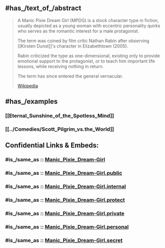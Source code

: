 
## #has_/text_of_/abstract 

> A Manic Pixie Dream Girl (MPDG) is a stock character type in fiction, 
> usually depicted as a young woman with eccentric personality quirks 
> who serves as the romantic interest for a male protagonist. 
> 
> The term was coined by film critic Nathan Rabin 
> after observing [[Kirsten Dunst]]'s character in Elizabethtown (2005). 
> 
> Rabin criticized the type as one-dimensional, 
> existing only to provide emotional support to the protagonist, 
> or to teach him important life lessons, while receiving nothing in return. 
> 
> The term has since entered the general vernacular.
>
> [Wikipedia](https://en.wikipedia.org/wiki/Manic%20Pixie%20Dream%20Girl)

## #has_/examples 

### [[Eternal_Sunshine_of_the_Spotless_Mind]] 

### [[../Comedies/Scott_Pilgrim_vs.the_World]] 


## Confidential Links & Embeds: 

### #is_/same_as :: [Manic_Pixie_Dream-Girl](/_Standards/Society/Communication/Media/Movie/Movie-Genre/Movie-Role/Manic_Pixie_Dream-Girl.md) 

### #is_/same_as :: [Manic_Pixie_Dream-Girl.public](/_public/Society/Communication/Media/Movie/Movie-Genre/Movie-Role/Manic_Pixie_Dream-Girl.public.md) 

### #is_/same_as :: [Manic_Pixie_Dream-Girl.internal](/_internal/Society/Communication/Media/Movie/Movie-Genre/Movie-Role/Manic_Pixie_Dream-Girl.internal.md) 

### #is_/same_as :: [Manic_Pixie_Dream-Girl.protect](/_protect/Society/Communication/Media/Movie/Movie-Genre/Movie-Role/Manic_Pixie_Dream-Girl.protect.md) 

### #is_/same_as :: [Manic_Pixie_Dream-Girl.private](/_private/Society/Communication/Media/Movie/Movie-Genre/Movie-Role/Manic_Pixie_Dream-Girl.private.md) 

### #is_/same_as :: [Manic_Pixie_Dream-Girl.personal](/_personal/Society/Communication/Media/Movie/Movie-Genre/Movie-Role/Manic_Pixie_Dream-Girl.personal.md) 

### #is_/same_as :: [Manic_Pixie_Dream-Girl.secret](/_secret/Society/Communication/Media/Movie/Movie-Genre/Movie-Role/Manic_Pixie_Dream-Girl.secret.md)

